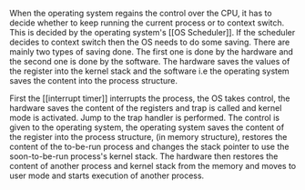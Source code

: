 When the operating system regains the control over the CPU, it has to decide whether to keep running the current process or to context switch. This is decided by the operating system's [[OS Scheduler]].
If the scheduler decides to context switch then the OS needs to do some saving. There are mainly two types of saving done. The first one is done by the hardware and the second one is done by the software. 
The hardware saves the values of the register into the kernel stack and the software i.e the operating system saves the content into the process structure.

First the [[interrupt timer]] interrupts the process, the OS takes control, the hardware saves the content of the registers and trap is called and kernel mode is activated. Jump to the trap handler is performed.
The control is given to the operating system, the operating system saves the content of the register into the process structure, (in memory structure), restores the content of the to-be-run process and changes the stack pointer to use the soon-to-be-run process's kernel stack. 
The hardware then restores the content of another process and kernel stack from the memory and moves to user mode and starts execution of another process.